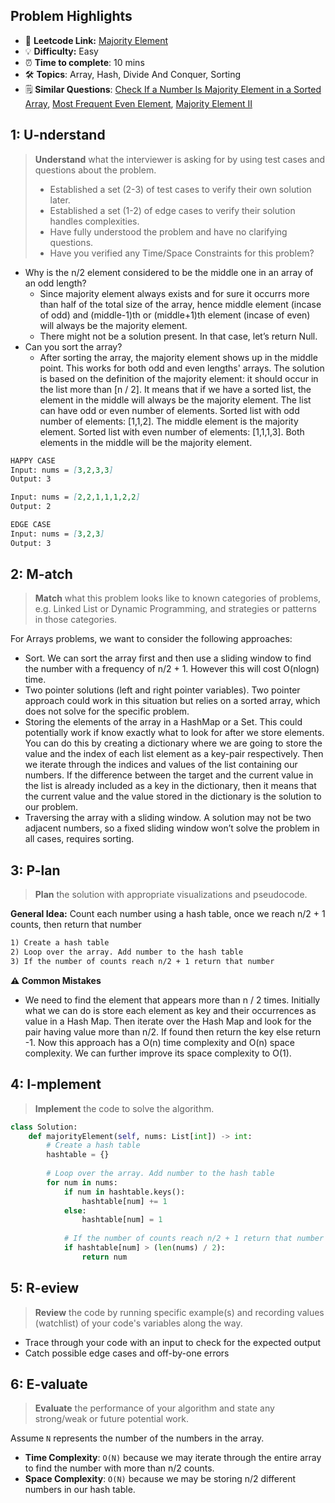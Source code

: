 ## Problem Highlights

* 🔗 **Leetcode Link:** [Majority Element](https://leetcode.com/problems/majority-element/)
* 💡 **Difficulty:** Easy
* ⏰ **Time to complete**: 10 mins
* 🛠️ **Topics**: Array, Hash, Divide And Conquer, Sorting
* 🗒️ **Similar Questions**: [Check If a Number Is Majority Element in a Sorted Array](https://leetcode.com/problems/check-if-a-number-is-majority-element-in-a-sorted-array/), [Most Frequent Even Element](https://leetcode.com/problems/most-frequent-even-element/), [Majority Element II](https://leetcode.com/problems/majority-element-ii/)
    
## 1: U-nderstand
 
> **Understand** what the interviewer is asking for by using test cases and questions about the problem.
> 
> - Established a set (2-3) of test cases to verify their own solution later.
> - Established a set (1-2) of edge cases to verify their solution handles complexities.
> - Have fully understood the problem and have no clarifying questions.
> - Have you verified any Time/Space Constraints for this problem?

- Why is the n/2 element considered to be the middle one in an array of an odd length?
    - Since majority element always exists and for sure it occurrs more than half of the total size of the array, hence middle element (incase of odd) and (middle-1)th or (middle+1)th element (incase of even) will always be the majority element.
    - There might not be a solution present. In that case, let’s return Null.
- Can you sort the array?
    - After sorting the array, the majority element shows up in the middle point. This works for both odd and even lengths' arrays. The solution is based on the definition of the majority element: it should occur in the list more than [n / 2]. It means that if we have a sorted list, the element in the middle will always be the majority element. The list can have odd or even number of elements. Sorted list with odd number of elements: [1,1,2]. The middle element is the majority element. Sorted list with even number of elements: [1,1,1,3]. Both elements in the middle will be the majority element.
   
```markdown
HAPPY CASE
Input: nums = [3,2,3,3]
Output: 3

Input: nums = [2,2,1,1,1,2,2]
Output: 2

EDGE CASE
Input: nums = [3,2,3]
Output: 3
```   
    
## 2: M-atch

<!-- See https://docs.google.com/document/d/1hYT1hoOJ6pFIt8A5q-PIZmYP7pB4WqlzyUJgFx9x2mY/edit#heading=h.ya2de4n4zsds for list of algorithms based on question type-->

> **Match** what this problem looks like to known categories of problems, e.g. Linked List or Dynamic Programming, and strategies or patterns in those categories.

For Arrays problems, we want to consider the following approaches:

- Sort. We can sort the array first and then use a sliding window to find the number with a frequency of n/2 + 1. However this will cost O(nlogn) time.
- Two pointer solutions (left and right pointer variables). Two pointer approach could work in this situation but relies on a sorted array, which does not solve for the specific problem.
- Storing the elements of the array in a HashMap or a Set. This could potentially work if know exactly what to look for after we store elements. You can do this by creating a dictionary where we are going to store the value and the index of each list element as a key-pair respectively. Then we iterate through the indices and values of the list containing our numbers. If the difference between the target and the current value in the list is already included as a key in the dictionary, then it means that the current value and the value stored in the dictionary is the solution to our problem.
- Traversing the array with a sliding window. A solution may not be two adjacent numbers, so a fixed sliding window won’t solve the problem in all cases, requires sorting.


## 3: P-lan

> **Plan** the solution with appropriate visualizations and pseudocode.

**General Idea:** Count each number using a hash table, once we reach n/2 + 1 counts, then return that number
```markdown
1) Create a hash table
2) Loop over the array. Add number to the hash table 
3) If the number of counts reach n/2 + 1 return that number
```

**⚠️ Common Mistakes**

* We need to find the element that appears more than n / 2 times. Initially what we can do is store each element as key and their occurrences as value in a Hash Map. Then iterate over the Hash Map and look for the pair having value more than n/2. If found then return the key else return -1. Now this approach has a O(n) time complexity and O(n) space complexity. We can further improve its space complexity to O(1).

## 4: I-mplement

> **Implement** the code to solve the algorithm.

```python
class Solution:
    def majorityElement(self, nums: List[int]) -> int:
        # Create a hash table
        hashtable = {}
        
        # Loop over the array. Add number to the hash table 
        for num in nums:
            if num in hashtable.keys():
                hashtable[num] += 1  
            else:
                hashtable[num] = 1 
            
            # If the number of counts reach n/2 + 1 return that number
            if hashtable[num] > (len(nums) / 2):
                return num
```
    
## 5: R-eview

> **Review** the code by running specific example(s) and recording values (watchlist) of your code's variables along the way.

- Trace through your code with an input to check for the expected output
- Catch possible edge cases and off-by-one errors

## 6: E-valuate

> **Evaluate** the performance of your algorithm and state any strong/weak or future potential work.

Assume `N` represents the number of the numbers in the array.

* **Time Complexity**: `O(N)` because we may iterate through the entire array to find the number with more than n/2 counts.
* **Space Complexity**: `O(N)` because we may be storing n/2 different numbers in our hash table.